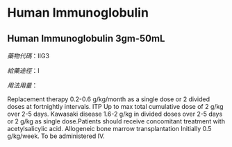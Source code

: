 # Human Immunoglobulin

## Human Immunoglobulin 3gm-50mL

*藥物代碼*：IIG3

*給藥途徑*：I

*用法用量*：

Replacement therapy 0.2-0.6 g/kg/month as a single dose or 2 divided doses at fortnightly intervals. 
ITP Up to max total cumulative dose of 2 g/kg over 2-5 days. 
Kawasaki disease 1.6-2 g/kg in divided doses over 2-5 days or 2 g/kg as single dose.Patients should receive concomitant treatment with acetylsalicylic acid. 
Allogeneic bone marrow transplantation Initially 0.5 g/kg/week. To be administered IV.

